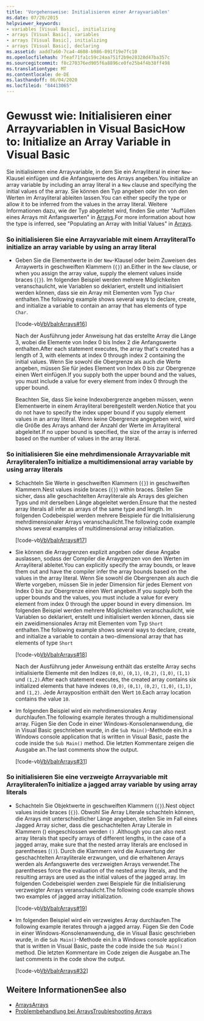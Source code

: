 ```yaml
---
title: 'Vorgehensweise: Initialisieren einer Arrayvariablen'
ms.date: 07/20/2015
helpviewer_keywords:
- variables [Visual Basic], initializing
- arrays [Visual Basic], variables
- arrays [Visual Basic], initializing
- arrays [Visual Basic], declaring
ms.assetid: aadd7a60-7ca4-4608-b986-091f19e7fc10
ms.openlocfilehash: 7feaf71fa1c59c24aa751f2b9e28328d47ba357c
ms.sourcegitcommit: f8c270376ed905f6a8896ce0fe25b4f4b38ff498
ms.translationtype: MT
ms.contentlocale: de-DE
ms.lasthandoff: 06/04/2020
ms.locfileid: "84413065"
---
```

# <a name="how-to-initialize-an-array-variable-in-visual-basic"></a><span data-ttu-id="b5973-102">Gewusst wie: Initialisieren einer Arrayvariablen in Visual Basic</span><span class="sxs-lookup"><span data-stu-id="b5973-102">How to: Initialize an Array Variable in Visual Basic</span></span>
<span data-ttu-id="b5973-103">Sie initialisieren eine Arrayvariable, in dem Sie ein Arrayliteral in einer `New`-Klausel einfügen und die Anfangswerte des Arrays angeben.</span><span class="sxs-lookup"><span data-stu-id="b5973-103">You initialize an array variable by including an array literal in a `New` clause and specifying the initial values of the array.</span></span> <span data-ttu-id="b5973-104">Sie können den Typ angeben oder ihn von den Werten im Arrayliteral ableiten lassen.</span><span class="sxs-lookup"><span data-stu-id="b5973-104">You can either specify the type or allow it to be inferred from the values in the array literal.</span></span> <span data-ttu-id="b5973-105">Weitere Informationen dazu, wie der Typ abgeleitet wird, finden Sie unter "Auffüllen eines Arrays mit Anfangswerten" in [Arrays](index.md).</span><span class="sxs-lookup"><span data-stu-id="b5973-105">For more information about how the type is inferred, see "Populating an Array with Initial Values" in [Arrays](index.md).</span></span>  
  
### <a name="to-initialize-an-array-variable-by-using-an-array-literal"></a><span data-ttu-id="b5973-106">So initialisieren Sie eine Arrayvariable mit einem Arrayliteral</span><span class="sxs-lookup"><span data-stu-id="b5973-106">To initialize an array variable by using an array literal</span></span>  
  
- <span data-ttu-id="b5973-107">Geben Sie die Elementwerte in der `New`-Klausel oder beim Zuweisen des Arraywerts in geschweiften Klammern (`{}`) an.</span><span class="sxs-lookup"><span data-stu-id="b5973-107">Either in the `New` clause, or when you assign the array value, supply the element values inside braces (`{}`).</span></span> <span data-ttu-id="b5973-108">Im folgenden Beispiel werden mehrere Möglichkeiten veranschaulicht, wie Variablen so deklariert, erstellt und initialisiert werden können, dass sie ein Array mit Elementen vom Typ `Char` enthalten.</span><span class="sxs-lookup"><span data-stu-id="b5973-108">The following example shows several ways to declare, create, and initialize a variable to contain an array that has elements of type `Char`.</span></span>  
  
     [!code-vb[VbVbalrArrays#16](~/samples/snippets/visualbasic/VS_Snippets_VBCSharp/VbVbalrArrays/VB/Class1.vb#16)]  
  
     <span data-ttu-id="b5973-109">Nach der Ausführung jeder Anweisung hat das erstellte Array die Länge 3, wobei die Elemente von Index 0 bis Index 2 die Anfangswerte enthalten.</span><span class="sxs-lookup"><span data-stu-id="b5973-109">After each statement executes, the array that's created has a length of 3, with elements at index 0 through index 2 containing the initial values.</span></span> <span data-ttu-id="b5973-110">Wenn Sie sowohl die Obergrenze als auch die Werte angeben, müssen Sie für jedes Element von Index 0 bis zur Obergrenze einen Wert einfügen.</span><span class="sxs-lookup"><span data-stu-id="b5973-110">If you supply both the upper bound and the values, you must include a value for every element from index 0 through the upper bound.</span></span>  
  
     <span data-ttu-id="b5973-111">Beachten Sie, dass Sie keine Indexobergrenze angeben müssen, wenn Elementwerte in einem Arrayliteral bereitgestellt werden.</span><span class="sxs-lookup"><span data-stu-id="b5973-111">Notice that you do not have to specify the index upper bound if you supply element values in an array literal.</span></span> <span data-ttu-id="b5973-112">Wenn keine Obergrenze angegeben wird, wird die Größe des Arrays anhand der Anzahl der Werte im Arrayliteral abgeleitet.</span><span class="sxs-lookup"><span data-stu-id="b5973-112">If no upper bound is specified, the size of the array is inferred based on the number of values in the array literal.</span></span>  
  
### <a name="to-initialize-a-multidimensional-array-variable-by-using-array-literals"></a><span data-ttu-id="b5973-113">So initialisieren Sie eine mehrdimensionale Arrayvariable mit Arrayliteralen</span><span class="sxs-lookup"><span data-stu-id="b5973-113">To initialize a multidimensional array variable by using array literals</span></span>  
  
- <span data-ttu-id="b5973-114">Schachteln Sie Werte in geschweiften Klammern (`{}`) in geschweiften Klammern.</span><span class="sxs-lookup"><span data-stu-id="b5973-114">Nest values inside braces (`{}`) within braces.</span></span> <span data-ttu-id="b5973-115">Stellen Sie sicher, dass alle geschachtelten Arrayliterale als Arrays des gleichen Typs und mit derselben Länge abgeleitet werden.</span><span class="sxs-lookup"><span data-stu-id="b5973-115">Ensure that the nested array literals all infer as arrays of the same type and length.</span></span> <span data-ttu-id="b5973-116">Im folgenden Codebeispiel werden mehrere Beispiele für die Initialisierung mehrdimensionaler Arrays veranschaulicht.</span><span class="sxs-lookup"><span data-stu-id="b5973-116">The following code example shows several examples of multidimensional array initialization.</span></span>  
  
     [!code-vb[VbVbalrArrays#17](~/samples/snippets/visualbasic/VS_Snippets_VBCSharp/VbVbalrArrays/VB/Class1.vb#17)]  
  
- <span data-ttu-id="b5973-117">Sie können die Arraygrenzen explizit angeben oder diese Angabe auslassen, sodass der Compiler die Arraygrenzen von den Werten im Arrayliteral ableitet.</span><span class="sxs-lookup"><span data-stu-id="b5973-117">You can explicitly specify the array bounds, or leave them out and have the compiler infer the array bounds based on the values in the array literal.</span></span> <span data-ttu-id="b5973-118">Wenn Sie sowohl die Obergrenzen als auch die Werte vorgeben, müssen Sie in jeder Dimension für jedes Element von Index 0 bis zur Obergrenze einen Wert angeben.</span><span class="sxs-lookup"><span data-stu-id="b5973-118">If you supply both the upper bounds and the values, you must include a value for every element from index 0 through the upper bound in every dimension.</span></span> <span data-ttu-id="b5973-119">Im folgenden Beispiel werden mehrere Möglichkeiten veranschaulicht, wie Variablen so deklariert, erstellt und initialisiert werden können, dass sie ein zweidimensionales Array mit Elementen vom Typ `Short` enthalten.</span><span class="sxs-lookup"><span data-stu-id="b5973-119">The following example shows several ways to declare, create, and initialize a variable to contain a two-dimensional array that has elements of type `Short`</span></span>  
  
     [!code-vb[VbVbalrArrays#18](~/samples/snippets/visualbasic/VS_Snippets_VBCSharp/VbVbalrArrays/VB/Class1.vb#18)]  
  
     <span data-ttu-id="b5973-120">Nach der Ausführung jeder Anweisung enthält das erstellte Array sechs initialisierte Elemente mit den Indizes `(0,0)`, `(0,1)`, `(0,2)`, `(1,0)`, `(1,1)` und `(1,2)`.</span><span class="sxs-lookup"><span data-stu-id="b5973-120">After each statement executes, the created array contains six initialized elements that have indexes `(0,0)`, `(0,1)`, `(0,2)`, `(1,0)`, `(1,1)`, and `(1,2)`.</span></span> <span data-ttu-id="b5973-121">Jede Arrayposition enthält den Wert `10`.</span><span class="sxs-lookup"><span data-stu-id="b5973-121">Each array location contains the value `10`.</span></span>  
  
- <span data-ttu-id="b5973-122">Im folgenden Beispiel wird ein mehrdimensionales Array durchlaufen.</span><span class="sxs-lookup"><span data-stu-id="b5973-122">The following example iterates through a multidimensional array.</span></span> <span data-ttu-id="b5973-123">Fügen Sie den Code in einer Windows-Konsolenanwendung, die in Visual Basic geschrieben wurde, in die `Sub Main()`-Methode ein.</span><span class="sxs-lookup"><span data-stu-id="b5973-123">In a Windows console application that is written in Visual Basic, paste the code inside the `Sub Main()` method.</span></span> <span data-ttu-id="b5973-124">Die letzten Kommentare zeigen die Ausgabe an.</span><span class="sxs-lookup"><span data-stu-id="b5973-124">The last comments show the output.</span></span>  
  
     [!code-vb[VbVbalrArrays#31](~/samples/snippets/visualbasic/VS_Snippets_VBCSharp/VbVbalrArrays/VB/Class1.vb#31)]  
  
### <a name="to-initialize-a-jagged-array-variable-by-using-array-literals"></a><span data-ttu-id="b5973-125">So initialisieren Sie eine verzweigte Arrayvariable mit Arrayliteralen</span><span class="sxs-lookup"><span data-stu-id="b5973-125">To initialize a jagged array variable by using array literals</span></span>  
  
- <span data-ttu-id="b5973-126">Schachteln Sie Objektwerte in geschweiften Klammern (`{}`).</span><span class="sxs-lookup"><span data-stu-id="b5973-126">Nest object values inside braces (`{}`).</span></span> <span data-ttu-id="b5973-127">Obwohl Sie Array Literale schachteln können, die Arrays mit unterschiedlicher Länge angeben, stellen Sie im Fall eines Jagged Array sicher, dass die geschachtelten Array Literale in Klammern () eingeschlossen werden `()` .</span><span class="sxs-lookup"><span data-stu-id="b5973-127">Although you can also nest array literals that specify arrays of different lengths, in the case of a jagged array, make sure that the nested array literals are enclosed in parentheses (`()`).</span></span> <span data-ttu-id="b5973-128">Durch die Klammern wird die Auswertung der geschachtelten Arrayliterale erzwungen, und die erhaltenen Arrays werden als Anfangswerte des verzweigten Arrays verwendet.</span><span class="sxs-lookup"><span data-stu-id="b5973-128">The parentheses force the evaluation of the nested array literals, and the resulting arrays are used as the initial values of the jagged array.</span></span> <span data-ttu-id="b5973-129">Im folgenden Codebeispiel werden zwei Beispiele für die Initialisierung verzweigter Arrays veranschaulicht.</span><span class="sxs-lookup"><span data-stu-id="b5973-129">The following code example shows two examples of jagged array initialization.</span></span>  
  
     [!code-vb[VbVbalrArrays#19](~/samples/snippets/visualbasic/VS_Snippets_VBCSharp/VbVbalrArrays/VB/Class1.vb#19)]  
  
- <span data-ttu-id="b5973-130">Im folgenden Beispiel wird ein verzweigtes Array durchlaufen.</span><span class="sxs-lookup"><span data-stu-id="b5973-130">The following example iterates through a jagged array.</span></span> <span data-ttu-id="b5973-131">Fügen Sie den Code in einer Windows-Konsolenanwendung, die in Visual Basic geschrieben wurde, in die `Sub Main()`-Methode ein.</span><span class="sxs-lookup"><span data-stu-id="b5973-131">In a Windows console application that is written in Visual Basic, paste the code inside the `Sub Main()` method.</span></span>  <span data-ttu-id="b5973-132">Die letzten Kommentare im Code zeigen die Ausgabe an.</span><span class="sxs-lookup"><span data-stu-id="b5973-132">The last comments in the code show the output.</span></span>  
  
     [!code-vb[VbVbalrArrays#32](~/samples/snippets/visualbasic/VS_Snippets_VBCSharp/VbVbalrArrays/VB/Class1.vb#32)]  
  
## <a name="see-also"></a><span data-ttu-id="b5973-133">Weitere Informationen</span><span class="sxs-lookup"><span data-stu-id="b5973-133">See also</span></span>

- [<span data-ttu-id="b5973-134">Arrays</span><span class="sxs-lookup"><span data-stu-id="b5973-134">Arrays</span></span>](index.md)
- [<span data-ttu-id="b5973-135">Problembehandlung bei Arrays</span><span class="sxs-lookup"><span data-stu-id="b5973-135">Troubleshooting Arrays</span></span>](troubleshooting-arrays.md)

